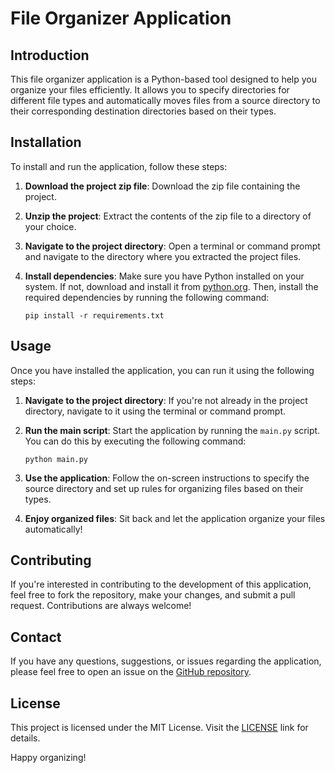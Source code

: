 # File Organizer Application

## Introduction
This file organizer application is a Python-based tool designed to help you organize your files efficiently. It allows you to specify directories for different file types and automatically moves files from a source directory to their corresponding destination directories based on their types.

## Installation
To install and run the application, follow these steps:

1. **Download the project zip file**: Download the zip file containing the project.

2. **Unzip the project**: Extract the contents of the zip file to a directory of your choice.

3. **Navigate to the project directory**: Open a terminal or command prompt and navigate to the directory where you extracted the project files.

4. **Install dependencies**: Make sure you have Python installed on your system. If not, download and install it from [python.org](https://www.python.org/). Then, install the required dependencies by running the following command:
    ```
    pip install -r requirements.txt
    ```

## Usage
Once you have installed the application, you can run it using the following steps:

1. **Navigate to the project directory**: If you're not already in the project directory, navigate to it using the terminal or command prompt.

2. **Run the main script**: Start the application by running the `main.py` script. You can do this by executing the following command:
    ```
    python main.py
    ```

3. **Use the application**: Follow the on-screen instructions to specify the source directory and set up rules for organizing files based on their types.

4. **Enjoy organized files**: Sit back and let the application organize your files automatically!

## Contributing
If you're interested in contributing to the development of this application, feel free to fork the repository, make your changes, and submit a pull request. Contributions are always welcome!

## Contact
If you have any questions, suggestions, or issues regarding the application, please feel free to open an issue on the [GitHub repository](https://github.com/oleksharh/FileOrganizerApplication/issues).

## License
This project is licensed under the MIT License. Visit the [LICENSE](http://www.apache.org/licenses/) link for details.

Happy organizing!
